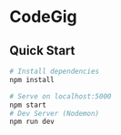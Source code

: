# CodeGig


## Quick Start

``` bash
# Install dependencies
npm install

# Serve on localhost:5000
npm start
# Dev Server (Nodemon)
npm run dev
```
